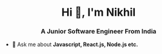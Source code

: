 <h1 align="center" >Hi 👋, I'm Nikhil</h1>
<h3 align="center"> A Junior Software Engineer From India</h3>

- 💬 Ask me about **Javascript, React.js, Node.js etc.**

